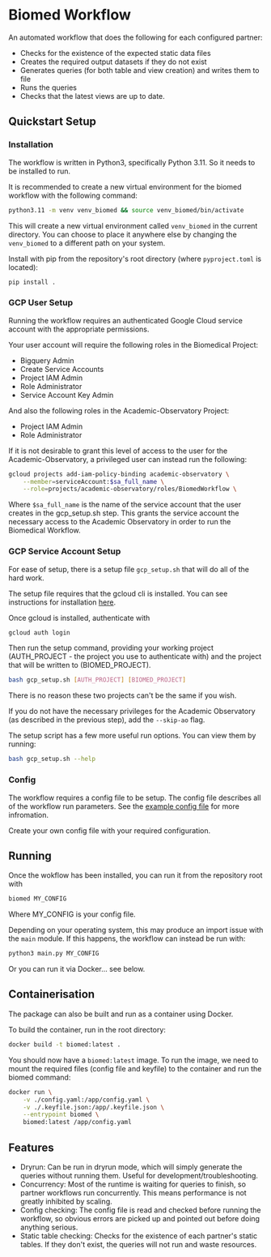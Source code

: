 # Biomed Workflow

An automated workflow that does the following for each configured partner:
- Checks for the existence of the expected static data files
- Creates the required output datasets if they do not exist
- Generates queries (for both table and view creation) and writes them to file
- Runs the queries
- Checks that the latest views are up to date.

## Quickstart Setup
### Installation
The workflow is written in Python3, specifically Python 3.11. So it needs to be installed to run.

It is recommended to create a new virtual environment for the biomed workflow with the following command:
```bash
python3.11 -m venv venv_biomed && source venv_biomed/bin/activate
```
This will create a new virtual environment called `venv_biomed` in the current directory. You can choose to place it anywhere else by changing the `venv_biomed` to a different path on your system.

Install with pip from the repository's root directory (where `pyproject.toml` is located):
```bash
pip install .
````

### GCP User Setup
Running the workflow requires an authenticated Google Cloud service account with the appropriate permissions.

Your user account will require the following roles in the Biomedical Project:
- Bigquery Admin
- Create Service Accounts
- Project IAM Admin
- Role Administrator
- Service Account Key Admin

And also the following roles in the Academic-Observatory Project:
- Project IAM Admin
- Role Administrator

If it is not desirable to grant this level of access to the user for the Academic-Observatory, a privileged user can instead run the following:
```bash
gcloud projects add-iam-policy-binding academic-observatory \
    --member=serviceAccount:$sa_full_name \
    --role=projects/academic-observatory/roles/BiomedWorkflow \
```
Where `$sa_full_name` is the name of the service account that the user creates in the gcp_setup.sh step. 
This grants the service account the necessary access to the Academic Observatory in order to run the Biomedical Workflow.

### GCP Service Account Setup

For ease of setup, there is a setup file `gcp_setup.sh` that will do all of the hard work.

The setup file requires that the gcloud cli is installed. You can see instructions for installation [here](https://cloud.google.com/sdk/docs/install).

Once gcloud is installed, authenticate with 

```bash
gcloud auth login
```

Then run the setup command, providing your working project (AUTH_PROJECT - the project you use to authenticate with) and the project that will be written to (BIOMED_PROJECT).

```bash
bash gcp_setup.sh [AUTH_PROJECT] [BIOMED_PROJECT]
```
There is no reason these two projects can't be the same if you wish.

If you do not have the necessary privileges for the Academic Observatory (as described in the previous step), add the `--skip-ao` flag.

The setup script has a few more useful run options. You can view them by running:
```bash
bash gcp_setup.sh --help
```

### Config
The workflow requires a config file to be setup. The config file describes all of the workflow run parameters. See the [example config file](/example_config.yaml) for more infromation.

Create your own config file with your required configuration.


## Running 
Once the wokflow has been installed, you can run it from the repository root with
```bash
biomed MY_CONFIG
```
Where MY_CONFIG is your config file.

Depending on your operating system, this may produce an import issue with the `main` module. If this happens, the workflow can instead be run with:
```bash
python3 main.py MY_CONFIG
```
Or you can run it via Docker... see below.

## Containerisation
The package can also be built and run as a container using Docker. 

To build the container, run in the root directory:
```bash
docker build -t biomed:latest .
```

You should now have a `biomed:latest` image. To run the image, we need to mount the required files (config file and keyfile) to the container and run the biomed command:

```bash
docker run \
    -v ./config.yaml:/app/config.yaml \
    -v ./.keyfile.json:/app/.keyfile.json \
    --entrypoint biomed \
    biomed:latest /app/config.yaml
```
## Features
- Dryrun: Can be run in dryrun mode, which will simply generate the queries without running them. Useful for development/troubleshooting.
- Concurrency: Most of the runtime is waiting for queries to finish, so partner workflows run concurrently. This means performance is not greatly inhibited by scaling.
- Config checking: The config file is read and checked before running the workflow, so obvious errors are picked up and pointed out before doing anything serious.
- Static table checking: Checks for the existence of each partner's static tables. If they don't exist, the queries will not run and waste resources.


